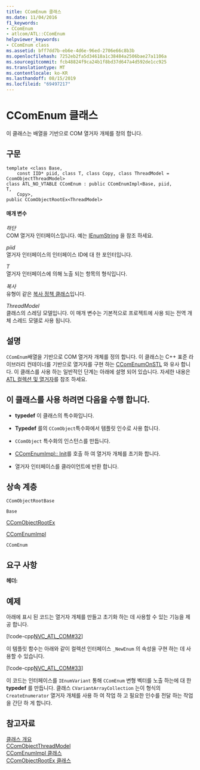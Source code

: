 ```yaml
---
title: CComEnum 클래스
ms.date: 11/04/2016
f1_keywords:
- CComEnum
- atlcom/ATL::CComEnum
helpviewer_keywords:
- CComEnum class
ms.assetid: bff7dd7b-eb6e-4d6e-96ed-2706e66c8b3b
ms.openlocfilehash: 7252eb2fa5d34618a1c38484a2506bae27a1106a
ms.sourcegitcommit: fcb48824f9ca24b1f8bd37d647a4d592de1cc925
ms.translationtype: MT
ms.contentlocale: ko-KR
ms.lasthandoff: 08/15/2019
ms.locfileid: "69497217"
---
```

# <a name="ccomenum-class"></a>CComEnum 클래스

이 클래스는 배열을 기반으로 COM 열거자 개체를 정의 합니다.

## <a name="syntax"></a>구문

```
template <class Base,
    const IID* piid, class T, class Copy, class ThreadModel = CcomObjectThreadModel>
class ATL_NO_VTABLE CComEnum : public CComEnumImpl<Base, piid,
T,
    Copy>,
public CComObjectRootEx<ThreadModel>
```

#### <a name="parameters"></a>매개 변수

*하단*<br/>
COM 열거자 인터페이스입니다. 예는 [IEnumString](/windows/win32/api/objidl/nn-objidl-ienumstring) 을 참조 하세요.

*piid*<br/>
열거자 인터페이스의 인터페이스 ID에 대 한 포인터입니다.

*T*<br/>
열거자 인터페이스에 의해 노출 되는 항목의 형식입니다.

*복사*<br/>
유형이 같은 [복사 정책 클래스](../../atl/atl-copy-policy-classes.md)입니다.

*ThreadModel*<br/>
클래스의 스레딩 모델입니다. 이 매개 변수는 기본적으로 프로젝트에 사용 되는 전역 개체 스레드 모델로 사용 됩니다.

## <a name="remarks"></a>설명

`CComEnum`배열을 기반으로 COM 열거자 개체를 정의 합니다. 이 클래스는 C++ 표준 라이브러리 컨테이너를 기반으로 열거자를 구현 하는 [CComEnumOnSTL](../../atl/reference/ccomenumonstl-class.md) 와 유사 합니다. 이 클래스를 사용 하는 일반적인 단계는 아래에 설명 되어 있습니다. 자세한 내용은 [ATL 컬렉션 및 열거자](../../atl/atl-collections-and-enumerators.md)를 참조 하세요.

## <a name="to-use-this-class"></a>이 클래스를 사용 하려면 다음을 수행 합니다.

- **typedef** 이 클래스의 특수화입니다.

- **Typedef** 를의 `CComObject`특수화에서 템플릿 인수로 사용 합니다.

- `CComObject` 특수화의 인스턴스를 만듭니다.

- [CComEnumImpl:: Init](../../atl/reference/ccomenumimpl-class.md#init)를 호출 하 여 열거자 개체를 초기화 합니다.

- 열거자 인터페이스를 클라이언트에 반환 합니다.

## <a name="inheritance-hierarchy"></a>상속 계층

`CComObjectRootBase`

`Base`

[CComObjectRootEx](../../atl/reference/ccomobjectrootex-class.md)

[CComEnumImpl](../../atl/reference/ccomenumimpl-class.md)

`CComEnum`

## <a name="requirements"></a>요구 사항

**헤더:**

## <a name="example"></a>예제

아래에 표시 된 코드는 열거자 개체를 만들고 초기화 하는 데 사용할 수 있는 기능을 제공 합니다.

[!code-cpp[NVC_ATL_COM#32](../../atl/codesnippet/cpp/ccomenum-class_1.h)]

이 템플릿 함수는 아래와 같이 컬렉션 인터페이스 `_NewEnum` 의 속성을 구현 하는 데 사용할 수 있습니다.

[!code-cpp[NVC_ATL_COM#33](../../atl/codesnippet/cpp/ccomenum-class_2.h)]

이 코드는 인터페이스를 `IEnumVariant` 통해 `CComEnum` 변형 벡터를 노출 하는에 대 한 **typedef** 를 만듭니다. 클래스 `CVariantArrayCollection` 는이 형식의 `CreateEnumerator` 열거자 개체를 사용 하 여 작업 하 고 필요한 인수를 전달 하는 작업을 간단 하 게 합니다.

## <a name="see-also"></a>참고자료

[클래스 개요](../../atl/atl-class-overview.md)<br/>
[CComObjectThreadModel](atl-typedefs.md#ccomobjectthreadmodel)<br/>
[CComEnumImpl 클래스](../../atl/reference/ccomenumimpl-class.md)<br/>
[CComObjectRootEx 클래스](../../atl/reference/ccomobjectrootex-class.md)
